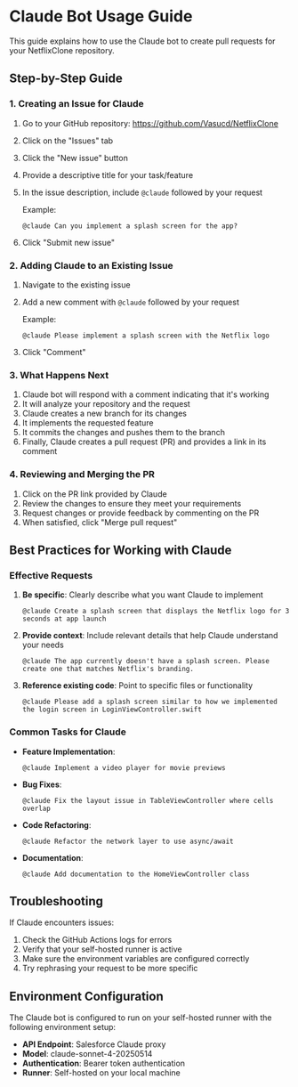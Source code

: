# Claude Bot Usage Guide

This guide explains how to use the Claude bot to create pull requests for your NetflixClone repository.

## Step-by-Step Guide

### 1. Creating an Issue for Claude

1. Go to your GitHub repository: https://github.com/Vasucd/NetflixClone
2. Click on the "Issues" tab
3. Click the "New issue" button
4. Provide a descriptive title for your task/feature
5. In the issue description, include `@claude` followed by your request
   
   Example:
   ```
   @claude Can you implement a splash screen for the app?
   ```
   
6. Click "Submit new issue"

### 2. Adding Claude to an Existing Issue

1. Navigate to the existing issue
2. Add a new comment with `@claude` followed by your request
   
   Example:
   ```
   @claude Please implement a splash screen with the Netflix logo
   ```
   
3. Click "Comment"

### 3. What Happens Next

1. Claude bot will respond with a comment indicating that it's working
2. It will analyze your repository and the request
3. Claude creates a new branch for its changes
4. It implements the requested feature
5. It commits the changes and pushes them to the branch
6. Finally, Claude creates a pull request (PR) and provides a link in its comment

### 4. Reviewing and Merging the PR

1. Click on the PR link provided by Claude
2. Review the changes to ensure they meet your requirements
3. Request changes or provide feedback by commenting on the PR
4. When satisfied, click "Merge pull request"

## Best Practices for Working with Claude

### Effective Requests

1. **Be specific**: Clearly describe what you want Claude to implement
   ```
   @claude Create a splash screen that displays the Netflix logo for 3 seconds at app launch
   ```

2. **Provide context**: Include relevant details that help Claude understand your needs
   ```
   @claude The app currently doesn't have a splash screen. Please create one that matches Netflix's branding.
   ```

3. **Reference existing code**: Point to specific files or functionality
   ```
   @claude Please add a splash screen similar to how we implemented the login screen in LoginViewController.swift
   ```

### Common Tasks for Claude

- **Feature Implementation**: 
  ```
  @claude Implement a video player for movie previews
  ```

- **Bug Fixes**: 
  ```
  @claude Fix the layout issue in TableViewController where cells overlap
  ```

- **Code Refactoring**: 
  ```
  @claude Refactor the network layer to use async/await
  ```

- **Documentation**: 
  ```
  @claude Add documentation to the HomeViewController class
  ```

## Troubleshooting

If Claude encounters issues:

1. Check the GitHub Actions logs for errors
2. Verify that your self-hosted runner is active
3. Make sure the environment variables are configured correctly
4. Try rephrasing your request to be more specific

## Environment Configuration

The Claude bot is configured to run on your self-hosted runner with the following environment setup:

- **API Endpoint**: Salesforce Claude proxy
- **Model**: claude-sonnet-4-20250514
- **Authentication**: Bearer token authentication
- **Runner**: Self-hosted on your local machine